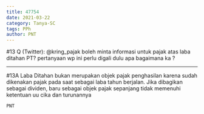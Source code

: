 ```yaml
---
title: 47754
date: 2021-03-22
category: Tanya-SC
tags: PPh
author: PNT
---
```


#13 Q (Twitter): @kring_pajak boleh minta informasi untuk pajak atas laba ditahan PT? pertanyaan wp ini perlu digali dulu apa bagaimana ka ?

---

#13A Laba Ditahan bukan merupakan objek pajak penghasilan karena sudah dikenakan pajak pada saat sebagai laba tahun berjalan. Jika dibagikan sebagai dividen, baru sebagai objek pajak sepanjang tidak memenuhi ketentuan uu cika dan turunannya

`PNT`
